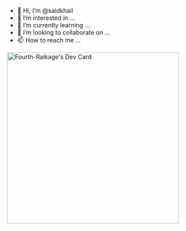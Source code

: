 - 👋 Hi, I’m @saidkhail
- 👀 I’m interested in ...
- 🌱 I’m currently learning ...
- 💞️ I’m looking to collaborate on ...
- 📫 How to reach me ...

<!---
saidkhail/saidkhail is a ✨ special ✨ repository because its `README.md` (this file) appears on your GitHub profile.
You can click the Preview link to take a look at your changes.
--->

<a href="https://app.daily.dev/SK_9"><img src="https://api.daily.dev/devcards/a6694f2ad00c4ab5a5d722cdf73e7580.png?r=s7v" width="400" alt="Fourth-Raikage's Dev Card"/></a>
